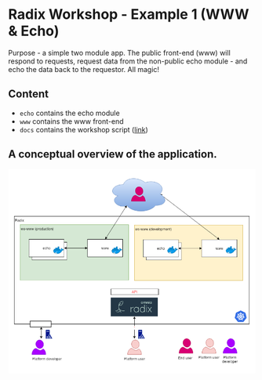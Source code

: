 # Radix Workshop - Example 1 (WWW & Echo)

Purpose - a simple two module app. The public front-end (www) will respond to requests, request data from the non-public echo module - and echo the data back to the requestor. All magic!  
 
## Content

- ```echo``` contains the echo module
- ```www``` contains the www front-end
- ```docs``` contains the workshop script ([link](./docs/workshop.md))

## A conceptual overview of the application.

![Conseptual diagram](./docs/smalldiagram.png) 
